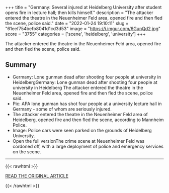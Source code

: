 +++
title = "Germany: Several injured at Heidelberg University after student opens fire in lecture hall; then kills himself."
description = "The attacker entered the theatre in the Neuenheimer Feld area, opened fire and then fled the scene, police said."
date = "2022-01-24 19:10:11"
slug = "61eef754befb8041d1cd3d53"
image = "https://i.imgur.com/6GunQd2.jpg"
score = "3755"
categories = ['scene', 'heidelberg', 'university']
+++

The attacker entered the theatre in the Neuenheimer Feld area, opened fire and then fled the scene, police said.

## Summary

- Germany: Lone gunman dead after shooting four people at university in HeidelbergGermany: Lone gunman dead after shooting four people at university in Heidelberg The attacker entered the theatre in the Neuenheimer Feld area, opened fire and then fled the scene, police said.
- Pic: APA lone gunman has shot four people at a university lecture hall in Germany - some of whom are seriously injured.
- The attacker entered the theatre in the Neuenheimer Feld area of Heidelberg, opened fire and then fled the scene, according to Mannheim Police.
- Image: Police cars were seen parked on the grounds of Heidelberg University.
- Open the full versionThe crime scene at Neuenheimer Feld was cordoned off, with a large deployment of police and emergency services on the scene.

---

{{< rawhtml >}}
  <p class="article-category">
    <a target="_blank" href="https://news.sky.com/story/amp/germany-lone-gunman-dead-after-shooting-several-people-at-university-in-heidelberg-12524362">READ THE ORIGINAL ARTICLE</a>
  </p>
{{< /rawhtml >}}
